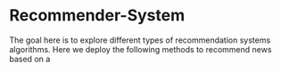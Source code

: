 # Recommender-System
The goal here is to explore different types of recommendation systems algorithms. Here we deploy the following methods to recommend news based on a 
